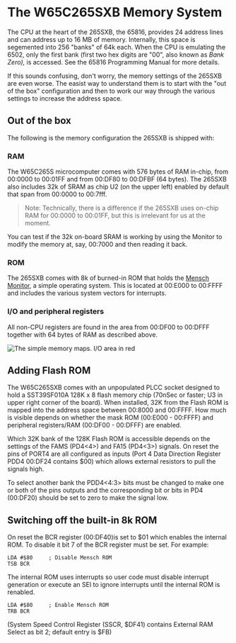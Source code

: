 # The W65C265SXB Memory System

The CPU at the heart of the 265SXB, the 65816, provides 24 address lines and can
address up to 16 MB of memory. Internally, this space is segemented into 256
"banks" of 64k each. When the CPU is emulating the 6502, only the first bank
(first two hex digits are "00", also known as _Bank Zero),_ is accessed. See the
65816 Programming Manual for more details.

If this sounds confusing, don't worry, the memory settings of the 265SXB are
even worse. The easist way to understand them is to start with the "out of the
box" configuration and then to work our way through the various settings to
increase the address space. 

## Out of the box

The following is the memory configuration the 265SXB is shipped with:

### RAM

The W65C265S microcomputer comes with 576 bytes of RAM in-chip, from 00:0000 to
00:01FF and from 00:DF80 to 00:DFBF (64 bytes). The 265SXB also includes 32k of
SRAM as chip U2 (on the upper left) enabled by default that span from 00:0000 to
00:7fff.

> Note: Technically, there is a difference if the 265SXB uses on-chip RAM for
> 00:0000 to 00:01FF, but this is irrelevant for us at the moment.

You can test if the 32k on-board SRAM is working by using the Monitor to modify
the memory at, say, 00:7000 and then reading it back. 


### ROM 

The 265SXB comes with 8k of burned-in ROM that holds the [Mensch
Monitor](https://github.com/scotws/265SXB-Guide/blob/master/monitor.md), a
simple operating system. This is located at 00:E000 to 00:FFFF and includes the
various system vectors for interrupts. 


### I/O and peripheral registers

All non-CPU registers are found in the area from 00:DF00 to 00:DFFF together
with 64 bytes of RAM as described above. 

![The simple memory maps. I/O area in
red](https://github.com/scotws/265SXB-Guide/blob/master/Images/W65C256SXB_Memory.png)


## Adding Flash ROM

The W65C265SXB comes with an unpopulated PLCC socket designed to hold a
SST39SF010A 128K x 8 flash memory chip (70nSec or faster; U3 in upper right
corner of the board). When installed, 32K from the Flash ROM is mapped into the
address space between 00:8000 and 00:FFFF. How much is visible depends on
whether the mask ROM (00:E000 - 00:FFFF) and peripheral registers/RAM
(00:DF00 - 00:DFFF) are enabled.

Which 32K bank of the 128K Flash ROM is accessible depends on the settings
of the FAMS (PD4<4>) and FA15 (PD4<3>) signals. On reset the pins of PORT4
are all configured as inputs (Port 4 Data Direction Register PDD4 00:DF24
contains $00) which allows external resistors to pull the signals high.

To select another bank the PDD4<4:3> bits must be changed to make one or
both of the pins outputs and the corresponding bit or bits in PD4 (00:DF20)
should be set to zero to make the signal low.


## Switching off the built-in 8k ROM 

On reset the BCR register (00:DF40)is set to $01 which enables the internal
ROM. To disable it bit 7 of the BCR register must be set. For example: 
```
LDA #$80     ; Disable Mensch ROM
TSB BCR
```
The internal ROM uses interrupts so user code must disable interrupt
generation or execute an SEI to ignore interrupts until the internal ROM is
renabled.
```
LDA #$80     ; Enable Mensch ROM
TRB BCR
```

(System Speed Control Register (SSCR, $DF41) contains External RAM Select as bit
2; default entry is $FB)
